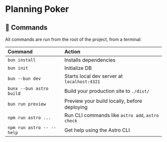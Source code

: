 # Planning Poker

## 🧞 Commands

All commands are run from the root of the project, from a terminal:

| Command                   | Action                                           |
|:--------------------------|:-------------------------------------------------|
| `bun install`             | Installs dependencies                            |
| `bun init`                | Initialize DB                                    |
| `bun --bun dev`           | Starts local dev server at `localhost:4321`      |
| `bunx --bun astro build`  | Build your production site to `./dist/`          |
| `bun run preview`         | Preview your build locally, before deploying     |
| `npm run astro ...`       | Run CLI commands like `astro add`, `astro check` |
| `npm run astro -- --help` | Get help using the Astro CLI                     |